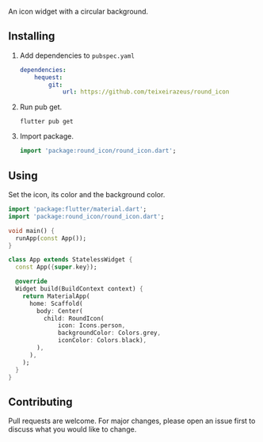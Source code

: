 <!-- ![banner](https://raw.githubusercontent.com/teixeirazeus/hequest/master/readme_assets/banner.png)
[![Codacy Badge](https://app.codacy.com/project/badge/Grade/ca9452a2e4a745718e59fc8ca54de6e2)](https://www.codacy.com/gh/teixeirazeus/hequest/dashboard?utm_source=github.com\&utm_medium=referral\&utm_content=teixeirazeus/hequest\&utm_campaign=Badge_Grade)[![License](https://raw.githubusercontent.com/teixeirazeus/hequest/3bb5c5adb73020d036563be2a155210562789f22/readme_assets/mit.svg)](https://github.com/teixeirazeus/hequest) -->

An icon widget with a circular background.

## Installing

1.  Add dependencies to `pubspec.yaml`

    ```yaml
    dependencies:
        hequest:
            git:
                url: https://github.com/teixeirazeus/round_icon
    ```

2.  Run pub get.

    ```shell
    flutter pub get
    ```

3.  Import package.

    ```dart
    import 'package:round_icon/round_icon.dart';
    ```

## Using

Set the icon, its color and the background color.

```dart
import 'package:flutter/material.dart';
import 'package:round_icon/round_icon.dart';

void main() {
  runApp(const App());
}

class App extends StatelessWidget {
  const App({super.key});

  @override
  Widget build(BuildContext context) {
    return MaterialApp(
      home: Scaffold(
        body: Center(
          child: RoundIcon(
              icon: Icons.person,
              backgroundColor: Colors.grey,
              iconColor: Colors.black),
        ),
      ),
    );
  }
}
```

## Contributing

Pull requests are welcome. For major changes, please open an issue first to discuss what you would like to change.
